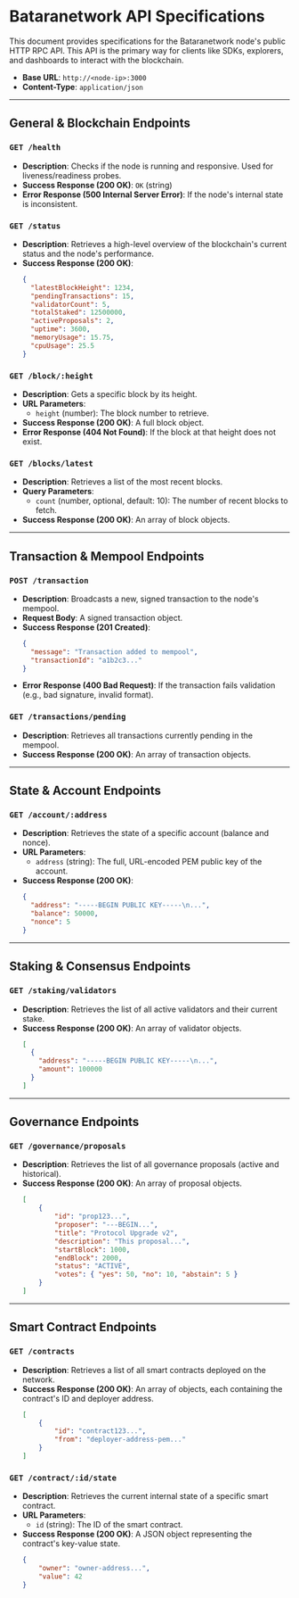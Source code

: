 # Bataranetwork API Specifications

This document provides specifications for the Bataranetwork node's public HTTP RPC API. This API is the primary way for clients like SDKs, explorers, and dashboards to interact with the blockchain.

-   **Base URL**: `http://<node-ip>:3000`
-   **Content-Type**: `application/json`

---

## General & Blockchain Endpoints

### `GET /health`

-   **Description**: Checks if the node is running and responsive. Used for liveness/readiness probes.
-   **Success Response (200 OK)**: `OK` (string)
-   **Error Response (500 Internal Server Error)**: If the node's internal state is inconsistent.

### `GET /status`

-   **Description**: Retrieves a high-level overview of the blockchain's current status and the node's performance.
-   **Success Response (200 OK)**:
    ```json
    {
      "latestBlockHeight": 1234,
      "pendingTransactions": 15,
      "validatorCount": 5,
      "totalStaked": 12500000,
      "activeProposals": 2,
      "uptime": 3600,
      "memoryUsage": 15.75,
      "cpuUsage": 25.5
    }
    ```

### `GET /block/:height`

-   **Description**: Gets a specific block by its height.
-   **URL Parameters**:
    -   `height` (number): The block number to retrieve.
-   **Success Response (200 OK)**: A full block object.
-   **Error Response (404 Not Found)**: If the block at that height does not exist.

### `GET /blocks/latest`

-   **Description**: Retrieves a list of the most recent blocks.
-   **Query Parameters**:
    -   `count` (number, optional, default: 10): The number of recent blocks to fetch.
-   **Success Response (200 OK)**: An array of block objects.

---

## Transaction & Mempool Endpoints

### `POST /transaction`

-   **Description**: Broadcasts a new, signed transaction to the node's mempool.
-   **Request Body**: A signed transaction object.
-   **Success Response (201 Created)**:
    ```json
    {
      "message": "Transaction added to mempool",
      "transactionId": "a1b2c3..."
    }
    ```
-   **Error Response (400 Bad Request)**: If the transaction fails validation (e.g., bad signature, invalid format).

### `GET /transactions/pending`

-   **Description**: Retrieves all transactions currently pending in the mempool.
-   **Success Response (200 OK)**: An array of transaction objects.

---

## State & Account Endpoints

### `GET /account/:address`

-   **Description**: Retrieves the state of a specific account (balance and nonce).
-   **URL Parameters**:
    -   `address` (string): The full, URL-encoded PEM public key of the account.
-   **Success Response (200 OK)**:
    ```json
    {
      "address": "-----BEGIN PUBLIC KEY-----\n...",
      "balance": 50000,
      "nonce": 5
    }
    ```

---

## Staking & Consensus Endpoints

### `GET /staking/validators`

-   **Description**: Retrieves the list of all active validators and their current stake.
-   **Success Response (200 OK)**: An array of validator objects.
    ```json
    [
      {
        "address": "-----BEGIN PUBLIC KEY-----\n...",
        "amount": 100000
      }
    ]
    ```

---

## Governance Endpoints

### `GET /governance/proposals`

-   **Description**: Retrieves the list of all governance proposals (active and historical).
-   **Success Response (200 OK)**: An array of proposal objects.
    ```json
    [
        {
            "id": "prop123...",
            "proposer": "---BEGIN...",
            "title": "Protocol Upgrade v2",
            "description": "This proposal...",
            "startBlock": 1000,
            "endBlock": 2000,
            "status": "ACTIVE",
            "votes": { "yes": 50, "no": 10, "abstain": 5 }
        }
    ]
    ```

---

## Smart Contract Endpoints

### `GET /contracts`

-   **Description**: Retrieves a list of all smart contracts deployed on the network.
-   **Success Response (200 OK)**: An array of objects, each containing the contract's ID and deployer address.
    ```json
    [
        {
            "id": "contract123...",
            "from": "deployer-address-pem..."
        }
    ]
    ```

### `GET /contract/:id/state`

-   **Description**: Retrieves the current internal state of a specific smart contract.
-   **URL Parameters**:
    -   `id` (string): The ID of the smart contract.
-   **Success Response (200 OK)**: A JSON object representing the contract's key-value state.
    ```json
    {
        "owner": "owner-address...",
        "value": 42
    }
    ```
